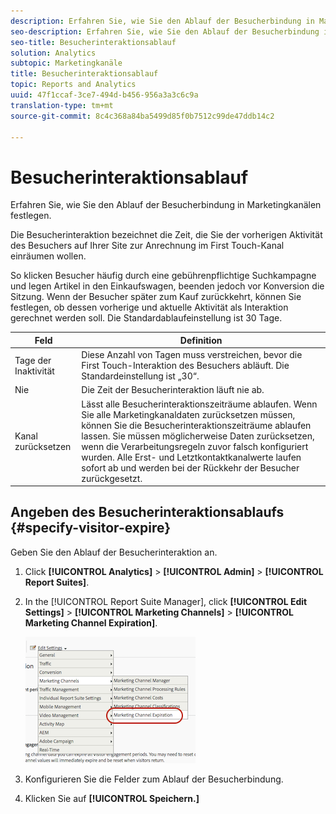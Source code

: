 ```yaml
---
description: Erfahren Sie, wie Sie den Ablauf der Besucherbindung in Marketingkanälen festlegen.
seo-description: Erfahren Sie, wie Sie den Ablauf der Besucherbindung in Marketingkanälen festlegen.
seo-title: Besucherinteraktionsablauf
solution: Analytics
subtopic: Marketingkanäle
title: Besucherinteraktionsablauf
topic: Reports and Analytics
uuid: 47f1ccaf-3ce7-494d-b456-956a3a3c6c9a
translation-type: tm+mt
source-git-commit: 8c4c368a84ba5499d85f0b7512c99de47ddb14c2

---
```



# Besucherinteraktionsablauf

Erfahren Sie, wie Sie den Ablauf der Besucherbindung in Marketingkanälen festlegen.

Die Besucherinteraktion bezeichnet die Zeit, die Sie der vorherigen Aktivität des Besuchers auf Ihrer Site zur Anrechnung im First Touch-Kanal einräumen wollen.

So klicken Besucher häufig durch eine gebührenpflichtige Suchkampagne und legen Artikel in den Einkaufswagen, beenden jedoch vor Konversion die Sitzung. Wenn der Besucher später zum Kauf zurückkehrt, können Sie festlegen, ob dessen vorherige und aktuelle Aktivität als Interaktion gerechnet werden soll. Die Standardablaufeinstellung ist 30 Tage.

| Feld | Definition |
|--- |--- |
| Tage der Inaktivität | Diese Anzahl von Tagen muss verstreichen, bevor die First Touch-Interaktion des Besuchers abläuft. Die Standardeinstellung ist „30“. |
| Nie | Die Zeit der Besucherinteraktion läuft nie ab. |
| Kanal zurücksetzen | Lässt alle Besucherinteraktionszeiträume ablaufen.  Wenn Sie alle Marketingkanaldaten zurücksetzen müssen, können Sie die Besucherinteraktionszeiträume ablaufen lassen. Sie müssen möglicherweise Daten zurücksetzen, wenn die Verarbeitungsregeln zuvor falsch konfiguriert wurden. Alle Erst- und Letztkontaktkanalwerte laufen sofort ab und werden bei der Rückkehr der Besucher zurückgesetzt. |

## Angeben des Besucherinteraktionsablaufs {#specify-visitor-expire}

Geben Sie den Ablauf der Besucherinteraktion an.

1. Click **[!UICONTROL Analytics]** &gt; **[!UICONTROL Admin]** &gt; **[!UICONTROL Report Suites]**.
1. In the [!UICONTROL Report Suite Manager], click **[!UICONTROL Edit Settings]** &gt; **[!UICONTROL Marketing Channels]** &gt; **[!UICONTROL Marketing Channel Expiration]**.

   ![](assets/mchannel_expiration.png)

1. Konfigurieren Sie die Felder zum Ablauf der Besucherbindung.
1. Klicken Sie auf **[!UICONTROL Speichern.]**
